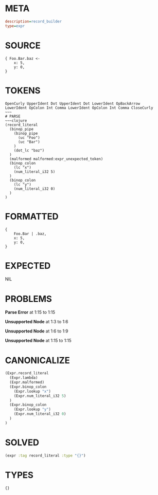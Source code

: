 # META
~~~ini
description=record_builder
type=expr
~~~
# SOURCE
~~~roc
{ Foo.Bar.baz <-
    x: 5,
    y: 0,
}
~~~
# TOKENS
~~~text
OpenCurly UpperIdent Dot UpperIdent Dot LowerIdent OpBackArrow LowerIdent OpColon Int Comma LowerIdent OpColon Int Comma CloseCurly ~~~
# PARSE
~~~clojure
(record_literal
  (binop_pipe
    (binop_pipe
      (uc "Foo")
      (uc "Bar")
    )
    (dot_lc "baz")
  )
  (malformed malformed:expr_unexpected_token)
  (binop_colon
    (lc "x")
    (num_literal_i32 5)
  )
  (binop_colon
    (lc "y")
    (num_literal_i32 0)
  )
)
~~~
# FORMATTED
~~~roc
{
	Foo.Bar | .baz,
	x: 5,
	y: 0,
}
~~~
# EXPECTED
NIL
# PROBLEMS
**Parse Error**
at 1:15 to 1:15

**Unsupported Node**
at 1:3 to 1:6

**Unsupported Node**
at 1:6 to 1:9

**Unsupported Node**
at 1:15 to 1:15

# CANONICALIZE
~~~clojure
(Expr.record_literal
  (Expr.lambda)
  (Expr.malformed)
  (Expr.binop_colon
    (Expr.lookup "x")
    (Expr.num_literal_i32 5)
  )
  (Expr.binop_colon
    (Expr.lookup "y")
    (Expr.num_literal_i32 0)
  )
)
~~~
# SOLVED
~~~clojure
(expr :tag record_literal :type "{}")
~~~
# TYPES
~~~roc
{}
~~~
